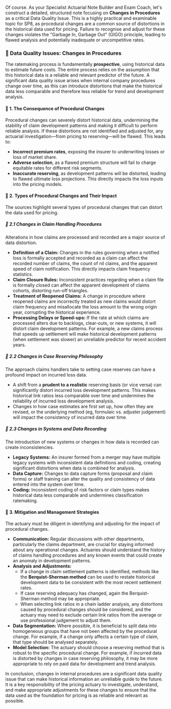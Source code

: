Of course. As your Specialist Actuarial Note Builder and Exam Coach, let's construct a detailed, structured note focusing on **Changes in Procedures** as a critical Data Quality Issue. This is a highly practical and examinable topic for SP8, as procedural changes are a common source of distortions in the historical data used for pricing. Failure to recognise and adjust for these changes violates the "Garbage In, Garbage Out" (GIGO) principle, leading to flawed analysis and potentially inadequate or uncompetitive rates.

### **📗 Data Quality Issues: Changes in Procedures**

The ratemaking process is fundamentally **prospective**, using historical data to estimate future costs. The entire process relies on the assumption that this historical data is a reliable and relevant predictor of the future. A significant data quality issue arises when internal company procedures change over time, as this can introduce distortions that make the historical data less comparable and therefore less reliable for trend and development analysis.

#### **🔹 1\. The Consequence of Procedural Changes**

Procedural changes can severely distort historical data, undermining the stability of claim development patterns and making it difficult to perform reliable analysis. If these distortions are not identified and adjusted for, any actuarial investigation—from pricing to reserving—will be flawed. This leads to:

* **Incorrect premium rates**, exposing the insurer to underwriting losses or loss of market share.  
* **Adverse selection**, as a flawed premium structure will fail to charge equitable rates for different risk segments.  
* **Inaccurate reserving**, as development patterns will be distorted, leading to flawed ultimate loss projections. This directly impacts the loss inputs into the pricing models.

#### **🔹 2\. Types of Procedural Changes and Their Impact**

The sources highlight several types of procedural changes that can distort the data used for pricing.

##### **🔸 2.1 Changes in Claim Handling Procedures**

Alterations in how claims are processed and recorded are a major source of data distortion.

* **Definition of a Claim:** Changes in the rules governing when a notified loss is formally accepted and recorded as a claim can affect the recorded number of claims, the count of nil claims, and the apparent speed of claim notification. This directly impacts claim frequency statistics.  
* **Claim Closure Rules:** Inconsistent practices regarding when a claim file is formally closed can affect the apparent development of claims cohorts, distorting run-off triangles.  
* **Treatment of Reopened Claims:** A change in procedure where reopened claims are incorrectly treated as new claims would distort claim frequency and misallocate the loss amount to the wrong origin year, corrupting the historical experience.  
* **Processing Delays or Speed-ups:** If the rate at which claims are processed alters due to backlogs, clear-outs, or new systems, it will distort claim development patterns. For example, a new claims process that speeds up settlement will make historical development patterns (when settlement was slower) an unreliable predictor for recent accident years.

##### **🔸 2.2 Changes in Case Reserving Philosophy**

The approach claims handlers take to setting case reserves can have a profound impact on incurred loss data.

* A shift from a **prudent to a realistic** reserving basis (or vice versa) can significantly distort incurred loss development patterns. This makes historical link ratios less comparable over time and undermines the reliability of incurred loss development analysis.  
* Changes in how case estimates are first set up, how often they are revised, or the underlying method (eg, formulaic vs. adjuster judgement) will impact the consistency of incurred data over time.

##### **🔸 2.3 Changes in Systems and Data Recording**

The introduction of new systems or changes in how data is recorded can create inconsistencies.

* **Legacy Systems:** An insurer formed from a merger may have multiple legacy systems with inconsistent data definitions and coding, creating significant distortions when data is combined for analysis.  
* **Data Capture:** Changes to data capture forms (proposal and claim forms) or staff training can alter the quality and consistency of data entered into the system over time.  
* **Coding:** Inconsistent coding of risk factors or claim types makes historical data less comparable and undermines classification ratemaking.

#### **🔹 3\. Mitigation and Management Strategies**

The actuary must be diligent in identifying and adjusting for the impact of procedural changes.

* **Communication:** Regular discussions with other departments, particularly the claims department, are crucial for staying informed about any operational changes. Actuaries should understand the history of claims handling procedures and any known events that could create an anomaly in development patterns.  
* **Analysis and Adjustments:**  
  * If a change in claim settlement patterns is identified, methods like the **Berquist-Sherman method** can be used to restate historical development data to be consistent with the most recent settlement rates.  
  * If case reserving adequacy has changed, again the Berquist-Sherman method may be appropriate.  
  * When selecting link ratios in a chain ladder analysis, any distortions caused by procedural changes should be considered, and the actuary may need to exclude certain link ratios from the average or use professional judgement to adjust them.  
* **Data Segmentation:** Where possible, it is beneficial to split data into homogeneous groups that have not been affected by the procedural change. For example, if a change only affects a certain type of claim, that type should be analysed separately.  
* **Model Selection:** The actuary should choose a reserving method that is robust to the specific procedural change. For example, if incurred data is distorted by changes in case reserving philosophy, it may be more appropriate to rely on paid data for development and trend analysis.

In conclusion, changes in internal procedures are a significant data quality issue that can make historical information an unreliable guide to the future. It is a key responsibility of the pricing actuary to investigate, understand, and make appropriate adjustments for these changes to ensure that the data used as the foundation for pricing is as reliable and relevant as possible.

